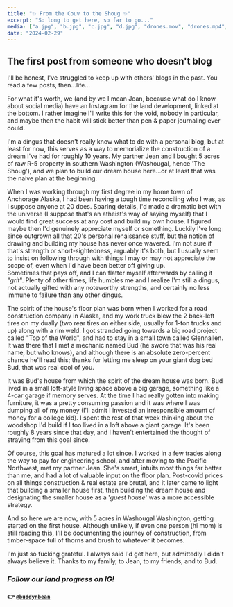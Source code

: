 ```yaml
---
title: "✨ From the Couv to the Shoug ✨"
excerpt: "So long to get here, so far to go..."
media: ["a.jpg", "b.jpg", "c.jpg", "d.jpg", "drones.mov", "drones.mp4", "e.png"]
date: "2024-02-29"
---
```


## The first post from someone who doesn't blog
I'll be honest, I've struggled to keep up with others' blogs in the past. You read a few posts, then...life...

For what it's worth, we (and by we I mean Jean, because what do I know about social media) have an Instagram for the land development, linked at the bottom. I rather imagine I'll write this for the void, nobody in particular, and maybe then the habit will stick better than pen & paper journaling ever could.

I'm a dingus that doesn't really know what to do with a personal blog, but at least for now, this serves as a way to memorialize the construction of a dream I've had for roughly 10 years. My partner Jean and I bought 5 acres of raw R-5 property in southern Washington (Washougal, hence 'The Shoug'), and we plan to build our dream house here...or at least that was the naive plan at the beginning.

When I was working through my first degree in my home town of Anchorage Alaska, I had been having a tough time reconciling who I was, as I suppose anyone at 20 does. Sparing details, I'd made a dramatic bet with the universe (I suppose that's an atheist's way of saying myself) that I would find great success at any cost and build my own house. I figured maybe then I'd genuinely appreciate myself or something. Luckily I've long since outgrown all that 20's personal renaissance stuff, but the notion of drawing and building my house has never once wavered. I'm not sure if that's strength or short-sightedness, arguably it's both, but I usually seem to insist on following through with things I may or may not appreciate the scope of, even when I'd have been better off giving up. \
Sometimes that pays off, and I can flatter myself afterwards by calling it "*grit*". Plenty of other times, life humbles me and I realize I'm still a dingus, not actually gifted with any noteworthy strengths, and certainly no less immune to failure than any other dingus.

The spirit of the house's floor plan was born when I worked for a road construction company in Alaska, and my work truck blew the 2 back-left tires on my dually (two rear tires on either side, usually for 1-ton trucks and up) along with a rim weld. I got stranded going towards a big road project called "Top of the World", and had to stay in a small town called Glennallen. It was there that I met a mechanic named Bud (he swore that was his real name, but who knows), and although there is an absolute zero-percent chance he'll read this; thanks for letting me sleep on your giant dog bed Bud, that was real cool of you.

It was Bud's house from which the spirit of the dream house was born. Bud lived in a small loft-style living space above a big garage, something like a 4-car garage if memory serves. At the time I had really gotten into making furniture, it was a pretty consuming passion and it was where I was dumping all of my money (I'll admit I invested an irresponsible amount of money for a college kid). I spent the rest of that week thinking about the woodshop I'd build if I too lived in a loft above a giant garage. It's been roughly 8 years since that day, and I haven't entertained the thought of straying from this goal since.

Of course, this goal has matured a lot since. I worked in a few trades along the way to pay for engineering school, and after moving to the Pacific Northwest, met my partner Jean. She's smart, intuits most things far better than me, and had a lot of valuable input on the floor plan. Post-covid prices on all things construction & real estate are brutal, and it later came to light that building a smaller house first, then building the dream house and designating the smaller house as a '*guest house*' was a more accessible strategy.

And so here we are now, with 5 acres in Washougal Washington, getting started on the first house. Although unlikely, if even one person (hi mom) is still reading this, I'll be documenting the journey of construction, from timber-space full of thorns and brush to whatever it becomes.

I'm just so fucking grateful. I always said I'd get here, but admittedly I didn't always believe it. Thanks to my family, to Jean, to my friends, and to Bud.

### *Follow our land progress on IG!*
#### 👉 [`@buddynbean`](https://instagram.com/buddynbean)
